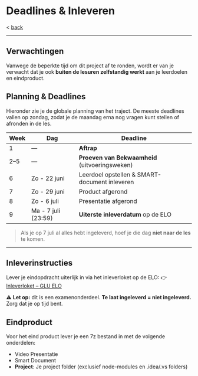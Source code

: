# Deadlines & Inleveren

< [back](../README.md)

---

## Verwachtingen

Vanwege de beperkte tijd om dit project af te ronden, wordt er van je verwacht dat je ook **buiten de lesuren zelfstandig werkt** aan je leerdoelen en eindproduct.

## Planning & Deadlines

Hieronder zie je de globale planning van het traject. De meeste deadlines vallen op zondag, zodat je de maandag erna nog vragen kunt stellen of afronden in de les.

| Week | Dag                 | Deadline                                       |
| ---- | ------------------- | ---------------------------------------------- |
| 1    | —                   | **Aftrap**                                     |
| 2–5  | —                   | **Proeven van Bekwaamheid** (uitvoeringsweken) |
| 6    | Zo - 22 juni        | Leerdoel opstellen & SMART-document inleveren  |
| 7    | Zo - 29 juni        | Product afgerond                               |
| 8    | Zo - 6 juli         | Presentatie afgerond                           |
| 9    | Ma - 7 juli (23:59) | **Uiterste inleverdatum** op de ELO            |

> Als je op 7 juli al alles hebt ingeleverd, hoef je die dag **niet naar de les** te komen.

---

## Inleverinstructies

Lever je eindopdracht uiterlijk in via het inleverloket op de ELO:
👉 [Inleverloket – GLU ELO](https://elo.glu.nl/opleidingen/glu-brede-keuzedelen/lessen/k0505-verdieping-software-3d/inleverloket)

⚠️ **Let op:** dit is een examenonderdeel.
**Te laat ingeleverd = niet ingeleverd.** Zorg dat je op tijd bent.

## Eindproduct

Voor het eind product lever je een 7z bestand in met de volgende onderdelen:
* Video Presentatie
* Smart Document
* **Project**: Je project folder (exclusief node-modules en .idea/.vs folders)
